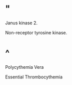 # "

Janus kinase 2.

Non-receptor tyrosine kinase.

# ^

Polycythemia Vera

Essential Thrombocythemia
